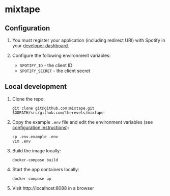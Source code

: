 mixtape
=======

Configuration
-------------

1.	You must register your application (including redirect URI) with Spotify in your [developer dashboard](https://developer.spotify.com/dashboard/applications).

2.	Configure the following environment variables:

	-	`SPOTIFY_ID` - the client ID
	-	`SPOTIFY_SECRET` - the client secret

Local development
------------------

1.	Clone the repo:

	```console
	git clone git@github.com:mixtape.git $GOPATH/src/github.com/therevels/mixtape
	```

2.	Copy the example `.env` file and edit the environment variables (see [configuration instructions](#configuration)\):

	```console
	cp .env.example .env
	vim .env
	```

3.	Build the image locally:

	```console
	docker-compose build
	```

4.	Start the app containers locally:

	```console
	docker-compose up
	```

5.	Visit http://localhost:8088 in a browser
